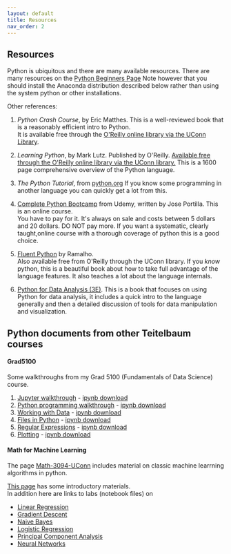 ```yaml
---
layout: default
title: Resources
nav_order: 2
---
```


## Resources

Python is ubiquitous and there are many available resources. There are many resources
on the [Python Beginners Page](https://wiki.python.org/moin/BeginnersGuide/.) Note however that you should install the Anaconda distribution described below rather than using the system python or other installations.

Other references:

1.  *Python Crash Course*, by Eric Matthes.  This is a well-reviewed book that is a reasonably efficient intro to Python.  
It is available free through the [O'Reilly online library via the UConn Library](https://learning.oreilly.com/library/view/python-crash-course/9781098156664/).

1. *Learning Python*, by Mark Lutz.  Published by O'Reilly. 
[Available free  through the O'Reilly online library via the UConn library.](https://learning.oreilly.com/library/view/learning-python-5th/9781449355722/) 
This is a 1600 page comprehensive overview of the Python language. 

2. *The Python Tutorial*, from [python.org](https://docs.python.org/3/tutorial/index.html) If you know some programming in another language you can quickly get a lot from this. 

3. [Complete Python Bootcamp](https://www.udemy.com/course/complete-python-bootcamp/) from Udemy, written by Jose Portilla.  This is an online course.  
You have to pay for it.  It's always on sale and costs between 5 dollars and 20 dollars.  DO NOT pay more. 
If you want a systematic, clearly taught,online course with a thorough coverage of python this is a good choice.

4. [Fluent Python](https://learning.oreilly.com/library/view/fluent-python-2nd/9781492056348/) by Ramalho.  
Also available free from O'Reilly through the UConn library. If you *know* python, this is a beautiful book about how to take full advantage of the
language features.  It also teaches a lot about the language internals. 

5. [Python for Data Analysis (3E)](https://wesmckinney.com/book/).  This is a book that focuses on using Python for data analysis, 
it includes a quick intro to the language generally and
then a detailed discussion of tools for data manipulation and visualization.


## Python documents from other Teitelbaum courses

#### Grad5100

Some walkthroughs from my Grad 5100 (Fundamentals of Data Science) course.

1. [Jupyter walkthrough](https://github.uconn.edu/pages/jet08013/Grad5100/chapters/02-JupyterBasics/jupyter-walkthrough.html) - [ipynb download](notebooks/JupyterWalkthrough.ipynb)
2. [Python programming walkthrough](https://github.uconn.edu/pages/jet08013/Grad5100/chapters/05-WorkingWithData/python_programming.html) - [ipynb download](notebooks/python_programming.ipynb)
3. [Working with Data](https://github.uconn.edu/pages/jet08013/Grad5100/chapters/05-WorkingWithData/pandas_penguins.html) - [ipynb download](notebooks/pandas_penguins.ipynb)
4. [Files in Python](https://github.uconn.edu/pages/jet08013/Grad5100/chapters/09-Regexps/pythonFiles.html) - [ipynb download](notebooks/pythonFiles.ipynb)
5. [Regular Expressions](https://github.uconn.edu/pages/jet08013/Grad5100/chapters/09-Regexps/regexpsPython.html) - [ipynb download](notebooks/regexpsPython.ipynb)
6. [Plotting](https://github.uconn.edu/pages/jet08013/Grad5100/chapters/13-Plotting/Plotting.html) -  [ipynb download](notebooks/Plotting.ipynb)


#### Math for Machine Learning

The page [Math-3094-UConn](jeremy9959.net/Math-3094-UConn/topics.html) includes material on classic machine learrning algorithms in python. 

[This page](https://jeremy9959.net/Math-3094-UConn/LabResources.html)  has some introductory materials.  
In addition here are links to labs (notebook files) on 

- [Linear Regression](https://jeremy9959.net/Math-3094-UConn/published_notes/notes/RegressionLab.zip)
- [Gradient Descent](https://jeremy9959.net/Math-3094-UConn/published_notes/notes/gradient_descent.zip)
- [Naive Bayes](https://jeremy9959.net/Math-3094-UConn/published_notes/notes/naive_bayes.zip)
- [Logistic Regression](https://jeremy9959.net/Math-3094-UConn/published_notes/notes/logistic.zip)
- [Principal Component Analysis](https://jeremy9959.net/Math-3094-UConn/published_notes/notes/PCALab.zip)
- [Neural Networks](https://jeremy9959.net/Math-3094-UConn/publiished_notes/notes/neural.zip)

